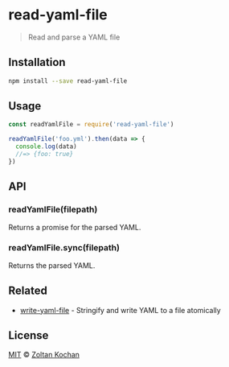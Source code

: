 # read-yaml-file

> Read and parse a YAML file

## Installation

```sh
npm install --save read-yaml-file
```

## Usage

```js
const readYamlFile = require('read-yaml-file')

readYamlFile('foo.yml').then(data => {
  console.log(data)
  //=> {foo: true}
})
```

## API

### readYamlFile(filepath)

Returns a promise for the parsed YAML.

### readYamlFile.sync(filepath)

Returns the parsed YAML.

## Related

- [write-yaml-file](https://github.com/zkochan/packages/tree/master/write-yaml-file) - Stringify and write YAML to a file atomically

## License

[MIT](./LICENSE) © [Zoltan Kochan](https://www.kochan.io)
